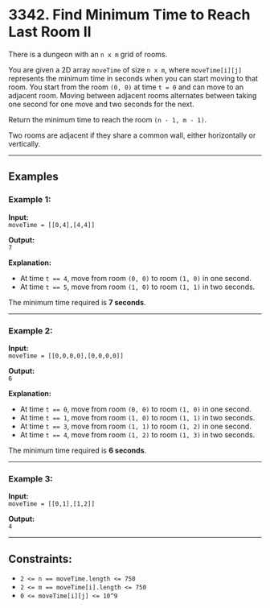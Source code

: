 # 3342. Find Minimum Time to Reach Last Room II

There is a dungeon with an `n x m` grid of rooms.

You are given a 2D array `moveTime` of size `n x m`, where `moveTime[i][j]` represents the minimum time in seconds when you can start moving to that room. You start from the room `(0, 0)` at time `t = 0` and can move to an adjacent room. Moving between adjacent rooms alternates between taking one second for one move and two seconds for the next.

Return the minimum time to reach the room `(n - 1, m - 1)`.

Two rooms are adjacent if they share a common wall, either horizontally or vertically.

---

## Examples

### Example 1:
**Input:**  
`moveTime = [[0,4],[4,4]]`

**Output:**  
`7`

**Explanation:**  
- At time `t == 4`, move from room `(0, 0)` to room `(1, 0)` in one second.  
- At time `t == 5`, move from room `(1, 0)` to room `(1, 1)` in two seconds.  

The minimum time required is **7 seconds**.

---

### Example 2:
**Input:**  
`moveTime = [[0,0,0,0],[0,0,0,0]]`

**Output:**  
`6`

**Explanation:**  
- At time `t == 0`, move from room `(0, 0)` to room `(1, 0)` in one second.  
- At time `t == 1`, move from room `(1, 0)` to room `(1, 1)` in two seconds.  
- At time `t == 3`, move from room `(1, 1)` to room `(1, 2)` in one second.  
- At time `t == 4`, move from room `(1, 2)` to room `(1, 3)` in two seconds.  

The minimum time required is **6 seconds**.

---

### Example 3:
**Input:**  
`moveTime = [[0,1],[1,2]]`

**Output:**  
`4`

---

## Constraints:
- `2 <= n == moveTime.length <= 750`
- `2 <= m == moveTime[i].length <= 750`
- `0 <= moveTime[i][j] <= 10^9`